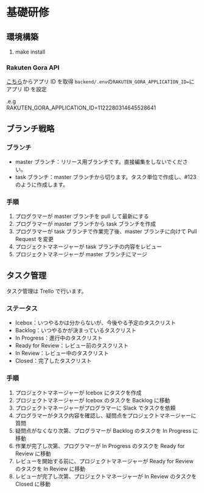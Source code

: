 # 基礎研修

## 環境構築

1. make install

### Rakuten Gora API

[こちら](https://webservice.rakuten.co.jp/guide)からアプリ ID を取得
`backend/.env`の`RAKUTEN_GORA_APPLICATION_ID=`にアプリ ID を設定

.e.g  
RAKUTEN_GORA_APPLICATION_ID=1122280314645528641

## ブランチ戦略

### ブランチ

- master ブランチ：リリース用ブランチです。直接編集をしないでください。
- task ブランチ：master ブランチから切ります。タスク単位で作成し、#123 のように作成します。

### 手順

1. プログラマーが master ブランチを pull して最新にする
2. プログラマーが master ブランチから task ブランチを作成
3. プログラマーが task ブランチで作業完了後、master ブランチに向けて Pull Request を変更
4. プロジェクトマネージャーが task ブランチの内容をレビュー
5. プロジェクトマネージャーが master ブランチにマージ

## タスク管理

タスク管理は Trello で行います。

### ステータス

- Icebox：いつやるかは分からないが、今後やる予定のタスクリスト
- Backlog：いつやるかが決まっているタスクリスト
- In Progress：進行中のタスクリスト
- Ready for Review：レビュー前のタスクリスト
- In Review：レビュー中のタスクリスト
- Closed：完了したタスクリスト

### 手順

1. プロジェクトマネージャーが Icebox にタスクを作成
2. プロジェクトマネージャーが Icebox のタスクを Backlog に移動
3. プロジェクトマネージャーがプログラマーに Slack でタスクを依頼
4. プログラマーがタスク内容を確認し、疑問点をプロジェクトマネージャーに質問
5. 疑問点がなくなり次第、プログラマーが Backlog のタスクを In Progress に移動
6. 作業が完了し次第、プログラマーが In Progress のタスクを Ready for Review に移動
7. レビューを開始する前に、プロジェクトマネージャーが Ready for Review のタスクを In Review に移動
8. レビューが完了し次第、プロジェクトマネージャーが In Review のタスクを Closed に移動
